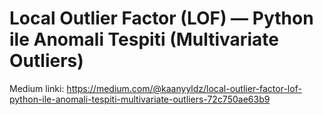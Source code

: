 # Local Outlier Factor (LOF) — Python ile Anomali Tespiti (Multivariate Outliers)
 Medium linki: https://medium.com/@kaanyyldz/local-outlier-factor-lof-python-ile-anomali-tespiti-multivariate-outliers-72c750ae63b9
